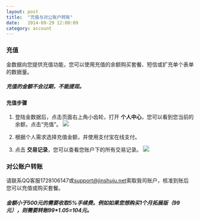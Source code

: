 ```yaml
---
layout: post
title:  "充值与对公账户转账"
date:   2014-09-29 12:00:09
category: account
---
```


### 充值

金数据向您提供充值功能，您可以使用充值的余额购买套餐、短信或扩充单个表单的数据量。

##### 充值的金额不会过期，不能提现。

#### 充值步骤

1. 登陆金数据后，点击页面右上角小齿轮，打开 **个人中心**，您可以看到您当前的余额，点击“充值”。
	![](http://jinshuju-help-pics.b0.upaiyun.com/images/recharge-1.png) 

2. 根据个人需求选择充值金额，并使用支付宝在线支付。

3. 点击 **交易记录**，您可以查看您账户下的所有交易记录。
	![](http://jinshuju-help-pics.b0.upaiyun.com/images/recharge-2.png) 

### 对公账户转账

请联系QQ客服1728106147或[support@jinshuju.net](mailto:support@jinshuju.net)索取我司账户，核准到账后您可以充值或购买套餐。

##### 金额小于500元的需要收取5%手续费。例如如果您想购买1个月拓展版（99元），则需要转账99*1.05=104元。

